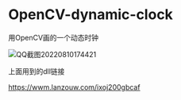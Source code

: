 # OpenCV-dynamic-clock
用OpenCV画的一个动态时钟

![QQ截图20220810174421](https://user-images.githubusercontent.com/56662006/183870591-b8495ccd-a76e-412b-b69c-8b40040c5b90.png)

上面用到的dll链接

https://wwm.lanzouw.com/ixoj200gbcaf
